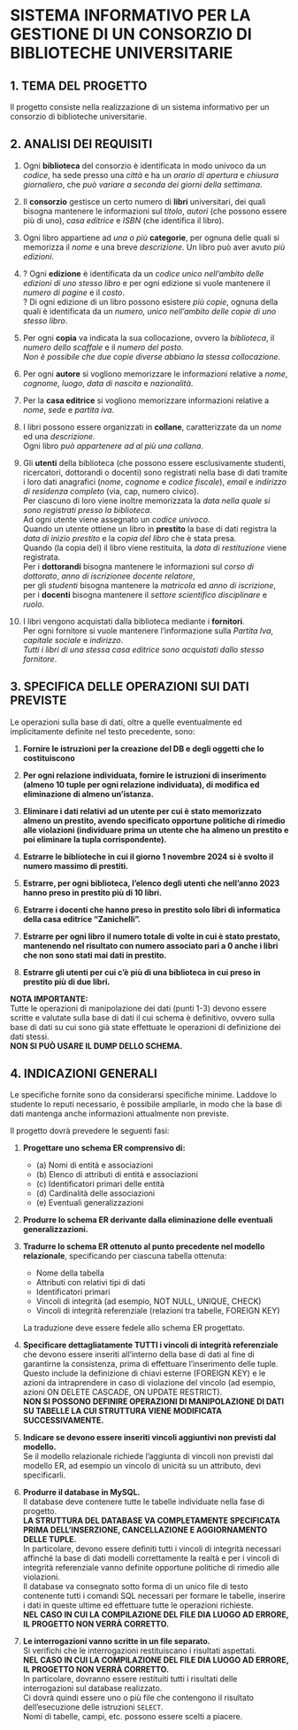 # SISTEMA INFORMATIVO PER LA GESTIONE DI UN CONSORZIO DI BIBLIOTECHE UNIVERSITARIE

## 1. TEMA DEL PROGETTO
Il progetto consiste nella realizzazione di un sistema informativo per un consorzio di biblioteche universitarie.




## 2. ANALISI DEI REQUISITI
1. Ogni **biblioteca** del consorzio è identificata in modo univoco da un *codice*, ha sede presso una *città* e ha un *orario di apertura* e *chiusura giornaliero*, che _può variare a seconda dei giorni della settimana_. 

2. Il **consorzio** gestisce un certo numero di **libri** universitari, dei quali bisogna mantenere le informazioni sul *titolo*, *autori* 
  (che possono essere più di uno), *casa editrice* e *ISBN* (che identifica il libro).      

3. Ogni libro appartiene ad _una o più_ **categorie**, per ognuna delle quali si memorizza il *nome* 
  e una breve *descrizione*. Un libro può aver avuto *più edizioni*. 

4. ? Ogni **edizione** è identificata da un *codice unico nell’ambito delle edizioni di uno stesso libro* 
  e per ogni edizione si vuole mantenere il *numero di pagine* e il *costo*.  
  ? Di ogni edizione di un libro possono esistere _più copie_, ognuna della quali è identificata da un *numero, unico nell’ambito delle copie di uno stesso libro*.     

5. Per ogni **copia** va indicata la sua collocazione, ovvero la *biblioteca*, il *numero dello scaffale* 
   e il *numero del posto*.     
  _Non è possibile che due copie diverse abbiano la stessa collocazione_.

6. Per ogni **autore** si vogliono memorizzare le informazioni relative a *nome*, *cognome*, *luogo*, *data di nascita*
   e *nazionalità*.   

7. Per la **casa editrice** si vogliono memorizzare informazioni relative a *nome*, *sede* e *partita iva*.

8. I libri possono essere organizzati in **collane**, caratterizzate da un *nome* ed una *descrizione*.  
   Ogni libro _può appartenere ad al più una collana_.

9. Gli **utenti** della biblioteca (che possono essere esclusivamente studenti, ricercatori, 
  dottorandi o docenti) sono registrati nella base di dati tramite i loro dati anagrafici (*nome*, 
  *cognome* e *codice fiscale*), *email* e *indirizzo di residenza completo* (via, cap, numero civico).     
  Per ciascuno di loro viene inoltre memorizzata la *data nella quale si sono registrati presso la biblioteca*.  
  Ad ogni utente viene assegnato un *codice univoco*.     
  Quando un utente ottiene un libro in **prestito** la base di dati registra la *data di inizio prestito* e la *copia del libro* che è stata presa.   
  Quando (la copia del) il libro viene restituita, la *data di restituzione* viene registrata.    
  Per i **dottorandi** bisogna mantenere le informazioni sul *corso di dottorato*, *anno di iscrizione*e *docente relatore*,  
  per gli *studenti* bisogna mantenere la *matricola* ed *anno di iscrizione*, per i **docenti** bisogna mantenere il *settore scientifico disciplinare* e *ruolo*.

10. I libri vengono acquistati dalla biblioteca mediante i **fornitori**.   
    Per ogni fornitore si vuole mantenere l’informazione sulla *Partita Iva*, *capitale sociale* e *indirizzo*.   
    _Tutti i libri di una stessa casa editrice sono acquistati dallo stesso fornitore_.




## 3. SPECIFICA DELLE OPERAZIONI SUI DATI PREVISTE
Le operazioni sulla base di dati, oltre a quelle eventualmente ed implicitamente definite nel testo precedente, sono:

1. **Fornire le istruzioni per la creazione del DB e degli oggetti che lo costituiscono**

2. **Per ogni relazione individuata, fornire le istruzioni di inserimento (almeno 10 tuple per ogni relazione individuata), di modifica ed eliminazione di almeno un’istanza.**

3. **Eliminare i dati relativi ad un utente per cui è stato memorizzato almeno un prestito, avendo specificato opportune politiche di rimedio alle violazioni (individuare prima un utente che ha almeno un prestito e poi eliminare la tupla corrispondente).**

4. **Estrarre le biblioteche in cui il giorno 1 novembre 2024 si è svolto il numero massimo di prestiti.**

5. **Estrarre, per ogni biblioteca, l’elenco degli utenti che nell’anno 2023 hanno preso in prestito più di 10 libri.**

6. **Estrarre i docenti che hanno preso in prestito solo libri di informatica della casa editrice “Zanichelli”.**

7. **Estrarre per ogni libro il numero totale di volte in cui è stato prestato, mantenendo nel risultato con numero associato pari a 0 anche i libri che non sono stati mai dati in prestito.**

8. **Estrarre gli utenti per cui c’è più di una biblioteca in cui preso in prestito più di due libri.**

**NOTA IMPORTANTE:**  
Tutte le operazioni di manipolazione dei dati (punti 1-3) devono essere scritte e valutate sulla base di dati il cui schema è definitivo, ovvero sulla base di dati su cui sono già state effettuate le operazioni di definizione dei dati stessi.   
**NON SI PUÒ USARE IL DUMP DELLO SCHEMA.**

## 4. INDICAZIONI GENERALI
Le specifiche fornite sono da considerarsi specifiche minime. Laddove lo studente lo reputi necessario, è possibile ampliarle, in modo che la base di dati mantenga anche informazioni attualmente non previste.

Il progetto dovrà prevedere le seguenti fasi:

1. **Progettare uno schema ER comprensivo di:**
   - (a) Nomi di entità e associazioni
   - (b) Elenco di attributi di entità e associazioni
   - (c) Identificatori primari delle entità
   - (d) Cardinalità delle associazioni
   - (e) Eventuali generalizzazioni

2. **Produrre lo schema ER derivante dalla eliminazione delle eventuali generalizzazioni.**

3. **Tradurre lo schema ER ottenuto al punto precedente nel modello relazionale**, specificando per ciascuna tabella ottenuta:
   - Nome della tabella
   - Attributi con relativi tipi di dati
   - Identificatori primari
   - Vincoli di integrità (ad esempio, NOT NULL, UNIQUE, CHECK)
   - Vincoli di integrità referenziale (relazioni tra tabelle, FOREIGN KEY)

   La traduzione deve essere fedele allo schema ER progettato.

4. **Specificare dettagliatamente TUTTI i vincoli di integrità referenziale** che devono essere inseriti all’interno della base di 
    dati al fine di garantirne la consistenza, prima di effettuare l’inserimento delle tuple.     
    Questo include la definizione di chiavi esterne (FOREIGN KEY) e le azioni da intraprendere in caso di violazione del vincolo (ad esempio, azioni ON DELETE CASCADE, ON UPDATE RESTRICT).    
    **NON SI POSSONO DEFINIRE OPERAZIONI DI MANIPOLAZIONE DI DATI SU TABELLE LA CUI STRUTTURA VIENE MODIFICATA SUCCESSIVAMENTE.**  

5. **Indicare se devono essere inseriti vincoli aggiuntivi non previsti dal modello.**    
    Se il modello relazionale richiede l’aggiunta di vincoli non previsti dal modello ER, ad esempio un vincolo di unicità su un attributo, devi specificarli.    

6. **Produrre il database in MySQL.**    
   Il database deve contenere tutte le tabelle individuate nella fase di progetto.    
   **LA STRUTTURA DEL DATABASE VA COMPLETAMENTE SPECIFICATA PRIMA DELL’INSERZIONE, CANCELLAZIONE E AGGIORNAMENTO DELLE TUPLE.**        
   In particolare, devono essere definiti tutti i vincoli di integrità necessari affinché la base di dati modelli correttamente la realtà e per i vincoli di integrità referenziale vanno definite opportune politiche di rimedio alle violazioni.    
   Il database va consegnato sotto forma di un unico file di testo contenente tutti i comandi SQL necessari per formare le tabelle, inserire i dati in queste ultime ed effettuare tutte le operazioni richieste.    
   **NEL CASO IN CUI LA COMPILAZIONE DEL FILE DIA LUOGO AD ERRORE, IL PROGETTO NON VERRÀ CORRETTO.**  

7. **Le interrogazioni vanno scritte in un file separato.**    
   Si verifichi che le interrogazioni restituiscano i risultati aspettati.    
   **NEL CASO IN CUI LA COMPILAZIONE DEL FILE DIA LUOGO AD ERRORE, IL PROGETTO NON VERRÀ CORRETTO.**    
   In particolare, dovranno essere restituiti tutti i risultati delle interrogazioni sul database realizzato.     
   Ci dovrà quindi essere uno o più file che contengono il risultato dell’esecuzione delle istruzioni `SELECT`.    
   Nomi di tabelle, campi, etc. possono essere scelti a piacere.
